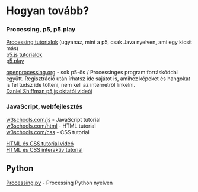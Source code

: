 # Hogyan tovább?

### Processing, p5, p5.play

[Processing tutorialok](https://processing.org/tutorials/) (ugyanaz, mint a p5, csak Java nyelven, ami egy kicsit más)  
[p5.js tutorialok](https://p5js.org/tutorials/)  
[p5.play](http://p5play.molleindustria.org/)  

[openprocessing.org](https://www.openprocessing.org/) - sok p5-ös / Processinges program forráskóddal együtt. Regisztráció után írhatsz ide sajátot is, amihez képeket és hangokat is fel tudsz ide tölteni, nem kell az internetről linkelni.  
[Daniel Shiffman p5.js oktatói videói](https://www.youtube.com/user/shiffman/playlists?sort=dd&view=50&shelf_id=14)  

### JavaScript, webfejlesztés

[w3schools.com/js](https://www.w3schools.com/js/default.asp) - JavaScript tutorial  
[w3schools.com/html](https://www.w3schools.com/html/default.asp) - HTML tutorial  
[w3schools.com/css](https://www.w3schools.com/css/default.asp) - CSS tutorial  

[HTML és CSS tutorial videó](https://www.youtube.com/playlist?list=PLzmyR17f55-J7oZew4QxQ7cfw7d3__ZZs)  
[HTML és CSS interaktív tutorial](https://www.codecademy.com/learn/learn-html-css)  

## Python

[Processing.py](http://py.processing.org/tutorials/) - Processing Python nyelven  

